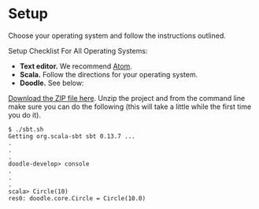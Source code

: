 # Setup

Choose your operating system and follow the instructions outlined.

Setup Checklist For All Operating Systems:

* **Text editor.** We recommend [Atom](https://atom.io/).
* **Scala.** Follow the directions for your operating system.
* **Doodle.** See below:

[Download the ZIP file here](https://github.com/scalabridge/curriculum/raw/master/doodle.zip). Unzip the project and from the command line make sure you can do the following (this will take a little while the first time you do it).

```
$ ./sbt.sh
Getting org.scala-sbt sbt 0.13.7 ...
.
.
.
doodle-develop> console
.
.
.
scala> Circle(10)
res0: doodle.core.Circle = Circle(10.0)
```
